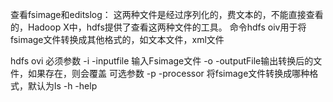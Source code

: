 查看fsimage和editslog：
	这两种文件是经过序列化的，费文本的，不能直接查看的，Hadoop
X中，hdfs提供了查看这两种文件的工具。
命令hdfs oiv用于将fsimage文件转换成其他格式的，如文本文件，xml文件

hdfs ovi
必须参数
	-i -inputfile<arg> 输入Fsimage文件
	-o -outputFile<arg>输出转换后的文件，如果存在，则会覆盖
可选参数
	-p -processor <arg> 将fsimage文件转换成哪种格式，默认为ls
	-h -help